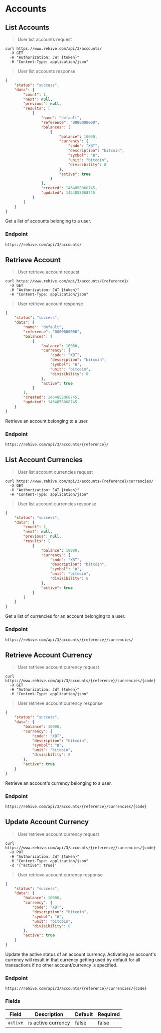 # Accounts

## List Accounts

> User list accounts request

```shell
curl https://www.rehive.com/api/3/accounts/
  -X GET
  -H "Authorization: JWT {token}"
  -H "Content-Type: application/json"
```

> User list accounts response

```json
{
    "status": "success",
    "data": {
        "count": 1,
        "next": null,
        "previous": null,
        "results": [
            {
                "name": "default",
                "reference": "0000000000",
                "balances": [
                    {
                        "balance": 10000,
                        "currency": {
                            "code": "XBT",
                            "description": "bitcoin",
                            "symbol": "฿",
                            "unit": "bitcoin",
                            "divisibility": 8
                        },
                        "active": true
                    }
                ],
                "created": 1464858068745,
                "updated": 1464858068745
            }
        ]
    }
}
```

Get a list of accounts belonging to a user.

### Endpoint

`https://rehive.com/api/3/accounts/`

## Retrieve Account

> User retrieve account request

```shell
curl https://www.rehive.com/api/3/accounts/{reference}/
  -X GET
  -H "Authorization: JWT {token}"
  -H "Content-Type: application/json"
```

> User retrieve account response

```json
{
    "status": "success",
    "data": {
        "name": "default",
        "reference": "0000000000",
        "balances": [
            {
                "balance": 10000,
                "currency": {
                    "code": "XBT",
                    "description": "bitcoin",
                    "symbol": "฿",
                    "unit": "bitcoin",
                    "divisibility": 8
                },
                "active": true
            }
        ],
        "created": 1464858068745,
        "updated": 1464858068745
    }
}
```

Retrieve an account belonging to a user.

### Endpoint

`https://rehive.com/api/3/accounts/{reference}/`

## List Account Currencies

> User list account currencies request

```shell
curl https://www.rehive.com/api/3/accounts/{reference}/currencies/
  -X GET
  -H "Authorization: JWT {token}"
  -H "Content-Type: application/json"
```

> User list account currencies response

```json
{
    "status": "success",
    "data": {
        "count": 1,
        "next": null,
        "previous": null,
        "results": [
            {
                "balance": 10000,
                "currency": {
                    "code": "XBT",
                    "description": "bitcoin",
                    "symbol": "฿",
                    "unit": "bitcoin",
                    "divisibility": 8
                },
                "active": true
            }
        ]
    }
}
```

Get a list of currencies for an account belonging to a user.

### Endpoint

`https://rehive.com/api/3/accounts/{reference}/currencies/`

## Retrieve Account Currency

> User retrieve account currency request

```shell
curl https://www.rehive.com/api/3/accounts/{reference}/currencies/{code}
  -X GET
  -H "Authorization: JWT {token}"
  -H "Content-Type: application/json"
```

> User retrieve account currency response

```json
{
    "status": "success",
    "data": {
        "balance": 10000,
        "currency": {
            "code": "XBT",
            "description": "bitcoin",
            "symbol": "฿",
            "unit": "bitcoin",
            "divisibility": 8
        },
        "active": true
    }
}
```

Retrieve an account's currency belonging to a user.

### Endpoint

`https://rehive.com/api/3/accounts/{reference}/currencies/{code}`

## Update Account Currency

> User retrieve account currency request

```shell
curl https://www.rehive.com/api/3/accounts/{reference}/currencies/{code}
  -X PUT
  -H "Authorization: JWT {token}"
  -H "Content-Type: application/json"
  -d '{"active": true}'
```

> User retrieve account currency response

```json
{
    "status": "success",
    "data": {
        "balance": 10000,
        "currency": {
            "code": "XBT",
            "description": "bitcoin",
            "symbol": "฿",
            "unit": "bitcoin",
            "divisibility": 8
        },
        "active": true
    }
}
```

Update the active status of an account currency. Activating an account's currency will result in that currency getting used by default for all transactions if no other account/currency is specified.

### Endpoint

`https://rehive.com/api/3/accounts/{reference}/currencies/{code}`

### Fields

Field | Description | Default | Required
--- | --- | --- | ---
`active` | is active currency | false | false
